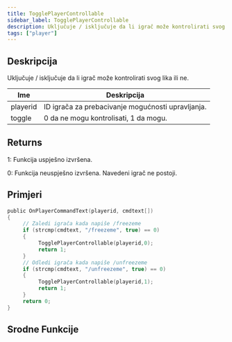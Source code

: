 ```yaml
---
title: TogglePlayerControllable
sidebar_label: TogglePlayerControllable
description: Uključuje / isključuje da li igrač može kontrolirati svog lika ili ne.
tags: ["player"]
---
```


## Deskripcija

Uključuje / isključuje da li igrač može kontrolirati svog lika ili ne.

| Ime      | Deskripcija                                       |
| -------- | ------------------------------------------------- |
| playerid | ID igrača za prebacivanje mogućnosti upravljanja. |
| toggle   | 0 da ne mogu kontrolisati, 1 da mogu.             |

## Returns

1: Funkcija uspješno izvršena.

0: Funkcija neuspješno izvršena. Navedeni igrač ne postoji.

## Primjeri

```c
public OnPlayerCommandText(playerid, cmdtext[])
{
     // Zaledi igrača kada napiše /freezeme
     if (strcmp(cmdtext, "/freezeme", true) == 0)
     {
          TogglePlayerControllable(playerid,0);
          return 1;
     }
     // Odledi igrača kada napiše /unfreezeme
     if (strcmp(cmdtext, "/unfreezeme", true) == 0)
     {
          TogglePlayerControllable(playerid,1);
          return 1;
     }
     return 0;
}
```

## Srodne Funkcije
